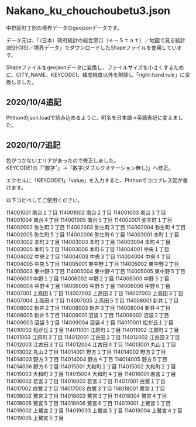 <h1>Nakano_ku_chouchoubetu3.json</h1>
<p>中野区町丁別の境界データのgeojsonデータです。</p>
<p>データ元は、「（日本）政府統計の総合窓口（ｅ－Ｓｔａｔ）／地図で見る統計(統計GIS)／境界データ」でダウンロードしたShapeファイルを使用しています。</p>
<p>Shapeファイルをgeojsonデータに変換し、ファイルサイズを小さくするために、CITY_NAME、KEYCODE1、緯度経度以外を削除し「right-hand rule」に変換しました。</p>


<h2>2020/10/4追記</h2>
<p>Phthonのjson.loadで読み込めるように、町名を日本語→英語表記に変えました。</p>

<h2>2020/10/7追記</h2>
<p>色がつかないエリアがあったので修正しました。<br>KEYCODE1の「”数字”」→「数字(ダブルクオテーション無し)」へ修正。</p>

<p>エクセルに「KEYCODE1」「value」を入力すると、Phthonでコロプレス図が書けます。</p>	
<p>以下コピペしてご使用ください。</p>
114001001	南台１丁目
114001002	南台２丁目
114001003	南台３丁目
114001004	南台４丁目
114001005	南台５丁目
114002001	弥生町１丁目
114002002	弥生町２丁目
114002003	弥生町３丁目
114002004	弥生町４丁目
114002005	弥生町５丁目
114002006	弥生町６丁目
114003001	本町１丁目
114003002	本町２丁目
114003003	本町３丁目
114003004	本町４丁目
114003005	本町５丁目
114003006	本町６丁目
114004001	中央１丁目
114004002	中央２丁目
114004003	中央３丁目
114004004	中央４丁目
114004005	中央５丁目
114005001	東中野１丁目
114005002	東中野２丁目
114005003	東中野３丁目
114005004	東中野４丁目
114005005	東中野５丁目
114006001	中野１丁目
114006002	中野２丁目
114006003	中野３丁目
114006004	中野４丁目
114006005	中野５丁目
114006006	中野６丁目
114007001	上高田１丁目
114007002	上高田２丁目
114007003	上高田３丁目
114007004	上高田４丁目
114007005	上高田５丁目
114008001	新井１丁目
114008002	新井２丁目
114008003	新井３丁目
114008004	新井４丁目
114008005	新井５丁目
114009001	沼袋１丁目
114009002	沼袋２丁目
114009003	沼袋３丁目
114009004	沼袋４丁目
114010001	松が丘１丁目
114010002	松が丘２丁目
114011001	江原町１丁目
114011002	江原町２丁目
114011003	江原町３丁目
114012001	江古田１丁目
114012002	江古田２丁目
114012003	江古田３丁目
114012004	江古田４丁目
114013001	丸山１丁目
114013002	丸山２丁目
114014001	野方１丁目
114014002	野方２丁目
114014003	野方３丁目
114014004	野方４丁目
114014005	野方５丁目
114014006	野方６丁目
114015001	大和町１丁目
114015002	大和町２丁目
114015003	大和町３丁目
114015004	大和町４丁目
114016001	若宮１丁目
114016002	若宮２丁目
114016003	若宮３丁目
114017001	白鷺１丁目
114017002	白鷺２丁目
114017003	白鷺３丁目
114018001	鷺宮１丁目
114018002	鷺宮２丁目
114018003	鷺宮３丁目
114018004	鷺宮４丁目
114018005	鷺宮５丁目
114018006	鷺宮６丁目
114019001	上鷺宮１丁目
114019002	上鷺宮２丁目
114019003	上鷺宮３丁目
114019004	上鷺宮４丁目
114019005	上鷺宮５丁目
